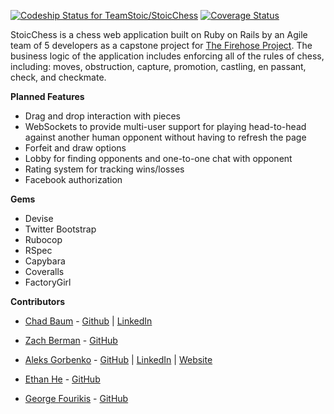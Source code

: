 [![Codeship Status for TeamStoic/StoicChess](https://codeship.com/projects/8443e920-1f83-0134-0385-3ae309bf0e43/status?branch=master)](https://codeship.com/projects/160373) [![Coverage Status](https://coveralls.io/repos/github/TeamStoic/StoicChess/badge.svg?branch=master)](https://coveralls.io/github/TeamStoic/StoicChess?branch=master)



StoicChess is a chess web application built on Ruby on Rails by an Agile team of 5 developers as a capstone project for [The Firehose Project](http://www.thefirehoseproject.com).  The business logic of the application includes enforcing all of the rules of chess, including: moves, obstruction, capture, promotion, castling, en passant, check, and checkmate.  

**Planned Features**
* Drag and drop interaction with pieces
* WebSockets to provide multi-user support for playing head-to-head against another human opponent without having to refresh the page
* Forfeit and draw options
* Lobby for finding opponents and one-to-one chat with opponent
* Rating system for tracking wins/losses
* Facebook authorization

**Gems**
* Devise
* Twitter Bootstrap
* Rubocop
* RSpec
* Capybara
* Coveralls
* FactoryGirl

**Contributors**

* [Chad Baum](mailto:chadbaum@gmail.com) - [Github](https://github.com/chadbaum) | [LinkedIn](https://linkedin.com/in/chadbaum)

* [Zach Berman](mailto:zberms@gmail.com) - [GitHub](https://github.com/ZachBerman)

* [Aleks Gorbenko](mailto:aleksedgorbenko@gmail.com) - [GitHub](https://github.com/aleksgorbenko) | [LinkedIn](https://uk.linkedin.com/in/aleks-gorbenko-web-developer) | [Website](https://aleksgorbenko.com)

* [Ethan He](mailto:ethanhe.dev@gmail.com) - [GitHub](https://github.com/Se7enB2st)

* [George Fourikis](mailto:georgefourikis@hotmail.gr) - [GitHub](https://github.com/GeorgeFourikis)
